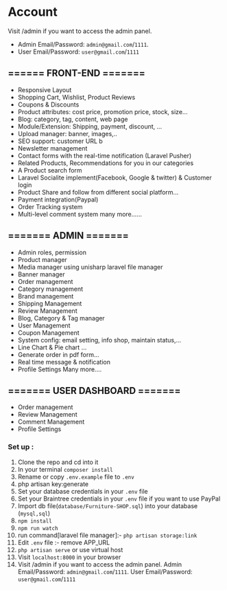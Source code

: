 # Account

Visit /admin if you want to access the admin panel. 

- Admin Email/Password: ``admin@gmail.com``/``1111``.
- User Email/Password: ``user@gmail.com``/``1111``

## ====== FRONT-END =======

- Responsive Layout
- Shopping Cart, Wishlist, Product Reviews
- Coupons & Discounts
- Product attributes: cost price, promotion price, stock, size...
- Blog: category, tag, content, web page
- Module/Extension: Shipping, payment, discount, ...
- Upload manager: banner, images,..
- SEO support: customer URL b
- Newsletter management
- Contact forms with the real-time notification (Laravel Pusher)
- Related Products, Recommendations for you in our categories
- A Product search form
- Laravel Socialite implement(Facebook, Google & twitter) & Customer login
- Product Share and follow from different social platform...
- Payment integration(Paypal)
- Order Tracking system
- Multi-level comment system
  many more......

## ======= ADMIN =======

- Admin roles, permission
- Product manager
- Media manager using unisharp laravel file manager
- Banner manager
- Order management
- Category management
- Brand management
- Shipping Management
- Review Management
- Blog, Category & Tag manager
- User Management
- Coupon Management
- System config: email setting, info shop, maintain status,...
- Line Chart & Pie chart ...
- Generate order in pdf form...
- Real time message & notification
- Profile Settings
  Many more....

## ======= USER DASHBOARD =======

- Order management
- Review Management
- Comment Management
- Profile Settings

### Set up :

1. Clone the repo and cd into it
2. In your terminal ``composer install``
3. Rename or copy ``.env.example`` file to ``.env``
4. php artisan key:generate
5. Set your database credentials in your ``.env`` file
6. Set your Braintree credentials in your ``.env`` file if you want to use PayPal
7. Import db file(``database/Furniture-SHOP.sql``) into your database (``mysql,sql``)
8. ``npm install``
9. ``npm run watch``
10. run command[laravel file manager]:-  ``php artisan storage:link``
11. Edit ``.env`` file :- remove APP_URL
12. ``php artisan serve`` or use virtual host
13. Visit ``localhost:8000`` in your browser
14. Visit /admin if you want to access the admin panel. Admin Email/Password: ``admin@gmail.com``/``1111``. User Email/Password: ``user@gmail.com``/``1111``
